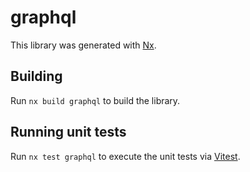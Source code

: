 # graphql

This library was generated with [Nx](https://nx.dev).

## Building

Run `nx build graphql` to build the library.

## Running unit tests

Run `nx test graphql` to execute the unit tests via [Vitest](https://vitest.dev/).
